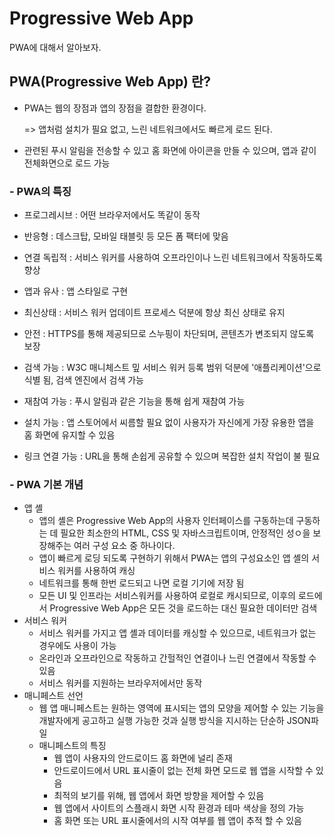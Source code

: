 # Progressive Web App

PWA에 대해서 알아보자.

## PWA(Progressive Web App) 란?

- PWA는 웹의 장점과 앱의 장점을 결합한 환경이다.

  => 앱처럼 설치가 필요 없고, 느린 네트워크에서도 빠르게 로드 된다.

- 관련된 푸시 알림을 전송할 수 있고 홈 화면에 아이콘을 만들 수 있으며, 앱과 같이 전체화면으로 로드 가능



### - PWA의 특징

- 프로그레시브 : 어떤 브라우저에서도 똑같이 동작

- 반응형 : 데스크탑, 모바일 태블릿 등 모든 폼 팩터에 맞음

- 연결 독립적 : 서비스 워커를 사용하여 오프라인이나 느린 네트워크에서 작동하도록 향상

- 앱과 유사 : 앱 스타일로 구현 

- 최신상태 : 서비스 워커 업데이트 프로세스 덕분에 항상 최신 상태로 유지

- 안전 : HTTPS를 통해 제공되므로 스누핑이 차단되며, 콘텐츠가 변조되지 않도록 보장

- 검색 가능 : W3C 매니체스트 밒 서비스 워커 등록 범위 덕분에 '애플리케이션'으로 식별 됨, 검색 엔진에서 검색 가능

- 재참여 가능 : 푸시 알림과 같은 기능을 통해 쉽게 재참여 가능

- 설치 가능 : 앱 스토어에서 씨름할 필요 없이 사용자가 자신에게 가장 유용한 앱을 홈 화면에 유지할 수 있음

- 링크 연결 가능 : URL을 통해 손쉽게 공유할 수 있으며 복잡한 설치 작업이 불 필요

  

### - PWA 기본 개념

- 앱 셸
  - 앱의 셸은  Progressive Web App의 사용자 인터페이스를 구동하는데 구동하는 데 필요한 최소한의 HTML, CSS 및 자바스크립트이며, 안정적인 성ㅇ을 보장해주는 여러 구성 요소 중 하나이다.
  - 앱이 빠르게 로딩 되도록 구현하기 위해서 PWA는 앱의 구성요소인 앱 셸의 서비스 워커를 사용하여 캐싱
  - 네트워크를 통해 한번 로드되고 나면 로컬 기기에 저장 됨
  - 모든 UI 및 인프라는 서비스워커를 사용하여 로컬로 캐시되므로, 이후의 로드에서 Progressive Web App은 모든 것을 로드하는 대신 필요한 데이터만 검색
- 서비스 워커
  - 서비스 워커를 가지고 앱 셸과 데이터를 캐싱할 수 있으므로, 네트워크가 없는 경우에도 사용이 가능
  - 온라인과 오프라인으로 작동하고 간헐적인 연결이나 느린 연결에서 작동할 수 있음
  - 서비스 워커를 지원하는 브라우저에서만 동작
- 매니페스트 선언
  - 웹 앱 매니페스트는 원하는 영역에 표시되는 앱의 모양을 제어할 수 있는 기능을 개발자에게 공고하고 실행 가능한 것과 실행 방식을 지시하는 단순하  JSON파일
  - 매니페스트의 특징
    - 웹 앱이 사용자의 안드로이드 홈 화면에 널리 존재
    - 안드로이드에서 URL 표시줄이 없는 전체 화면 모드로 웹 앱을 시작할 수 있음
    - 최적의 보기를 위해, 웹 앱에서 화면 방향을 제어할 수 있음
    - 웹 앱에서 사이트의 스플래시 화면 시작 환경과 테마 색상을 정의 가능
    - 홈 화면 또는  URL 표시줄에서의 시작 여부를 웹 앱이 추적 할 수 있음